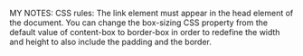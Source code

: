 MY NOTES:
CSS rules: 
The link element must appear in the head element of the document.
You can change the box-sizing CSS property from the default value of content-box to border-box in order to redefine the width and height to also include the padding and the border.